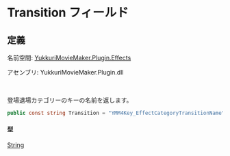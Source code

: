# Transition フィールド

## 定義

名前空間: [YukkuriMovieMaker.Plugin.Effects](../../index.md)

アセンブリ: YukkuriMovieMaker.Plugin.dll

<br/>

登場退場カテゴリーのキーの名前を返します。

```csharp
public const string Transition = "YMM4Key_EffectCategoryTransitionName";
```

#### 型
[String](https://learn.microsoft.com/ja-jp/dotnet/api/system.string)
